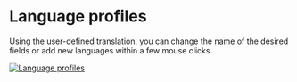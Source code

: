 # Language profiles

Using the user-defined translation, you can change the name of the desired fields or add new languages within a few mouse clicks.

[![Language profiles](../../../assets/images/en/system-administration/administration/data-view/language-profiles/1-lp.png)](../../../assets/images/en/system-administration/administration/data-view/language-profiles/1-lp.png)
